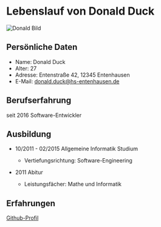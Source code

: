 # Lebenslauf von Donald Duck

![Donald Bild](/home/quantix/AIN3/OSSEPr4/EinkaufsliteRepo/donaldneu.png)

## Persönliche Daten

* Name: Donald Duck
* Alter: 27
* Adresse: Entenstraße 42, 12345 Entenhausen
* E-Mail: donald.duck@hs-entenhausen.de

## Berufserfahrung

seit 2016 Software-Entwickler

## Ausbildung

* 10/2011 - 02/2015 Allgemeine Informatik Studium
  * Vertiefungsrichtung: Software-Engineering 

* 2011 Abitur

  * Leistungsfächer: Mathe und Informatik

## Erfahrungen

[Github-Profil](https://github.com/gerbeu")
